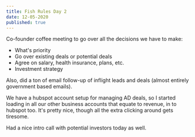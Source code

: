 ```yaml
---
title: Fish Rules Day 2
date: 12-05-2020
published: true
---
```


Co-founder coffee meeting to go over all the decisions we have to make:

- What's priority
- Go over existing deals or potential deals
- Agree on salary, health insurance, plans, etc.
- Investment strategy

Also, did a ton of email follow-up of inflight leads and deals (almost entirely government based emails).

We have a hubspot account setup for managing AD deals, so I started loading in all our other business accounts that equate to revenue, in to hubspot too.  It's pretty nice, though all the extra clicking around gets tiresome.

Had a nice intro call with potential investors today as well.
